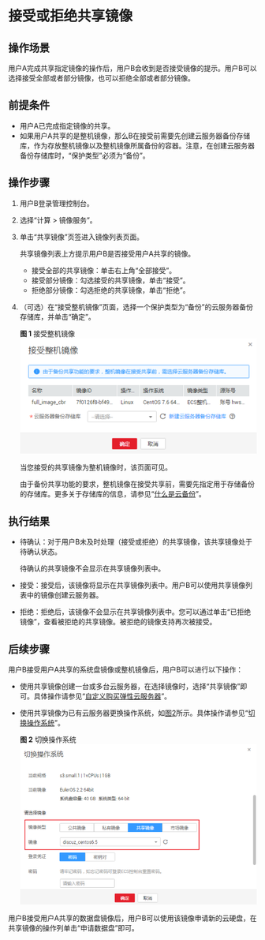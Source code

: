 # 接受或拒绝共享镜像<a name="ims_01_0307"></a>

## 操作场景<a name="section1327510116016"></a>

用户A完成共享指定镜像的操作后，用户B会收到是否接受镜像的提示。用户B可以选择接受全部或者部分镜像，也可以拒绝全部或者部分镜像。

## 前提条件<a name="section19105100105913"></a>

-   用户A已完成指定镜像的共享。
-   如果用户A共享的是整机镜像，那么B在接受前需要先创建云服务器备份存储库，作为存放整机镜像以及整机镜像所属备份的容器。注意，在创建云服务器备份存储库时，“保护类型”必须为“备份”。

## 操作步骤<a name="section84397133195"></a>

1.  用户B登录管理控制台。
2.  选择“计算 \> 镜像服务”。
3.  单击“共享镜像”页签进入镜像列表页面。

    共享镜像列表上方提示用户B是否接受用户A共享的镜像。

    -   接受全部的共享镜像：单击右上角“全部接受”。
    -   接受部分镜像：勾选接受的共享镜像，单击“接受”。
    -   拒绝部分镜像：勾选拒绝的共享镜像，单击“拒绝”。

4.  （可选）在“接受整机镜像”页面，选择一个保护类型为“备份”的云服务器备份存储库，并单击“确定”。

    **图 1**  接受整机镜像<a name="fig734154691420"></a>  
    ![](figures/接受整机镜像.png "接受整机镜像")

    当您接受的共享镜像为整机镜像时，该页面可见。

    由于备份共享功能的要求，整机镜像在接受共享前，需要先指定用于存储备份的存储库。更多关于存储库的信息，请参见“[什么是云备份](https://support.huaweicloud.com/productdesc-cbr/cbr_01_0002.html)”。


## 执行结果<a name="section14975112810164"></a>

-   待确认：对于用户B未及时处理（接受或拒绝）的共享镜像，该共享镜像处于待确认状态。

    待确认的共享镜像不会显示在共享镜像列表中。

-   接受：接受后，该镜像将显示在共享镜像列表中。用户B可以使用共享镜像列表中的镜像创建云服务器。
-   拒绝：拒绝后，该镜像不会显示在共享镜像列表中。您可以通过单击“已拒绝镜像”，查看被拒绝的共享镜像。被拒绝的镜像支持再次被接受。

## 后续步骤<a name="section161146341879"></a>

用户B接受用户A共享的系统盘镜像或整机镜像后，用户B可以进行以下操作：

-   使用共享镜像创建一台或多台云服务器，在选择镜像时，选择“共享镜像”即可。具体操作请参见“[自定义购买弹性云服务器](https://support.huaweicloud.com/qs-ecs/zh-cn_topic_0163572589.html)”。
-   使用共享镜像为已有云服务器更换操作系统，如[图2](#fig9649131492419)所示。具体操作请参见“[切换操作系统](https://support.huaweicloud.com/usermanual-ecs/zh-cn_topic_0031523135.html)”。

    **图 2**  切换操作系统<a name="fig9649131492419"></a>  
    ![](figures/切换操作系统.png "切换操作系统")


用户B接受用户A共享的数据盘镜像后，用户B可以使用该镜像申请新的云硬盘，在共享镜像的操作列单击“申请数据盘”即可。

